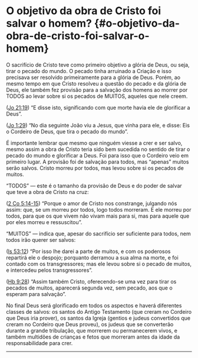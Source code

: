 # O objetivo da obra de Cristo foi salvar o homem? {#o-objetivo-da-obra-de-cristo-foi-salvar-o-homem}

O sacrifício de Cristo teve como primeiro objetivo a glória de Deus, ou seja, tirar o pecado do mundo. O pecado tinha arruinado a Criação e isso precisava ser resolvido primeiramente para a glória de Deus. Porém, ao mesmo tempo em que Cristo resolveu a questão do pecado e da glória de Deus, ele também fez provisão para a salvação dos homens ao morrer por TODOS ao levar sobre si os pecados de MUITOS, aqueles que nele creem.

([Jo 21:19](http://bibliaonline.com.br/acf/jo/21/19)) “E disse isto, significando com que morte havia ele de glorificar a Deus”.

([Jo 1:29](http://bibliaonline.com.br/acf/jo/1/29)) “No dia seguinte João viu a Jesus, que vinha para ele, e disse: Eis o Cordeiro de Deus, que tira o pecado do mundo”.

É importante lembrar que mesmo que ninguém viesse a crer e ser salvo, mesmo assim a obra de Cristo teria sido bem sucedida no sentido de tirar o pecado do mundo e glorificar a Deus. Foi para isso que o Cordeiro veio em primeiro lugar. A provisão foi de salvação para todos, mas “apenas” muitos serão salvos. Cristo morreu por todos, mas levou sobre si os pecados de muitos.

“TODOS” — este é o tamanho da provisão de Deus e do poder de salvar que teve a obra de Cristo na cruz:

([2 Co 5:14-15](http://bibliaonline.com.br/acf/2co/5/14-15)) “Porque o amor de Cristo nos constrange, julgando nós assim: que, se um morreu por todos, logo todos morreram. E ele morreu por todos, para que os que vivem não vivam mais para si, mas para aquele que por eles morreu e ressuscitou”.

“MUITOS” — indica que, apesar do sacrifício ser suficiente para todos, nem todos irão querer ser salvos:

([Is 53:12](http://bibliaonline.com.br/acf/is/53/12)) “Por isso lhe darei a parte de muitos, e com os poderosos repartirá ele o despojo; porquanto derramou a sua alma na morte, e foi contado com os transgressores; mas ele levou sobre si o pecado de muitos, e intercedeu pelos transgressores”.

([Hb 9:28](http://bibliaonline.com.br/acf/hb/9/28)) “Assim também Cristo, oferecendo-se uma vez para tirar os pecados de muitos, aparecerá segunda vez, sem pecado, aos que o esperam para salvação”.

No final Deus será glorificado em todos os aspectos e haverá diferentes classes de salvos: os santos do Antigo Testamento (que creram no Cordeiro que Deus iria prover), os santos da Igreja (gentios e judeus convertidos que creram no Cordeiro que Deus proveu), os judeus que se converterão durante a grande tribulação, que morrerem ou permanecerem vivos, e também multidões de crianças e fetos que morreram antes da idade da responsabilidade para crer.

*****